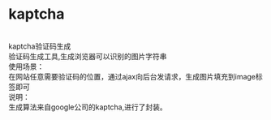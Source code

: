 # kaptcha
</br>kaptcha验证码生成
</br>验证码生成工具,生成浏览器可以识别的图片字符串
</br>使用场景：
</br>在网站任意需要验证码的位置，通过ajax向后台发请求，生成图片填充到image标签即可
</br>说明：
</br>生成算法来自google公司的kaptcha,进行了封装。
